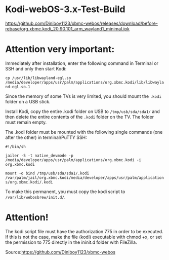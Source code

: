 # Kodi-webOS-3.x-Test-Build

https://github.com/Diniboy1123/xbmc-webos/releases/download/before-rebase/org.xbmc.kodi_20.90.101_arm_wayland1_minimal.ipk

# Attention very important:
Immediately after installation, enter the following command in Terminal or SSH and only then start Kodi:

`cp /usr/lib/libwayland-egl.so /media/developer/apps/usr/palm/applications/org.xbmc.kodi/lib/libwayland-egl.so.1`

Since the memory of some TVs is very limited, you should mount the `.kodi` folder on a USB stick.

Install Kodi, copy the entire .kodi folder on USB to `/tmp/usb/sda/sda1/` and then delete the entire contents of the `.kodi` folder on the TV. The folder must remain empty.

The .kodi folder must be mounted with the following single commands (one after the other) in terminal/PuTTY SSH:


`#!/bin/sh`

`jailer -S -t native_devmode -p /media/developer/apps/usr/palm/applications/org.xbmc.kodi -i org.xbmc.kodi`

`mount -o bind /tmp/usb/sda/sda1/.kodi /var/palm/jail/org.xbmc.kodi/media/developer/apps/usr/palm/applications/org.xbmc.kodi/.kodi`

To make this permanent, you must copy the kodi script to `/var/lib/webosbrew/init.d/`. 

# Attention! 
The kodi script file must have the authorization 775 in order to be executed. If this is not the case, make the file (kodi) executable with chmod +x, or set the permission to 775 directly in the ininit.d folder with FileZilla.

Source:https://github.com/Diniboy1123/xbmc-webos
